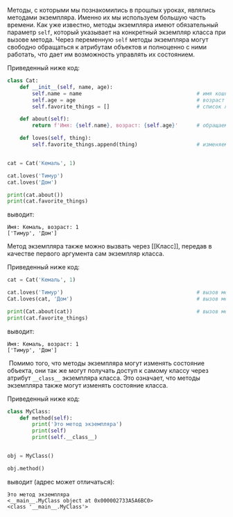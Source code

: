

Методы, с которыми мы познакомились в прошлых уроках, являлись методами экземпляра. Именно их мы используем большую часть времени. Как уже известно, методы экземпляра имеют обязательный параметр `self`, который указывает на конкретный экземпляр класса при вызове метода. Через переменную `self` методы экземпляра могут свободно обращаться к атрибутам объектов и полноценно с ними работать, что дает им возможность управлять их состоянием.

Приведенный ниже код:

```python
class Cat:
    def __init__(self, name, age):
        self.name = name                                     # имя кошки
        self.age = age                                       # возраст кошки
        self.favorite_things = []                            # список любимых вещей кошки

    def about(self):
        return f'Имя: {self.name}, возраст: {self.age}'      # обращаемся к атрибутам объекта

    def loves(self, thing):
        self.favorite_things.append(thing)                   # изменяем значение атрибута объекта


cat = Cat('Кемаль', 1)

cat.loves('Тимур')
cat.loves('Дом')

print(cat.about())
print(cat.favorite_things)
```

выводит:

```no-highlight
Имя: Кемаль, возраст: 1
['Тимур', 'Дом']
```

Метод экземпляра также можно вызвать через [[Класс]], передав в качестве первого аргумента сам экземпляр класса.

Приведенный ниже код:

```python
cat = Cat('Кемаль', 1)

cat.loves('Тимур')                                           # вызов метода через экземпляр
Cat.loves(cat, 'Дом')                                        # вызов метода через класс

print(Cat.about(cat))                                        # вызов метода через класс
print(cat.favorite_things)
```

выводит:

```no-highlight
Имя: Кемаль, возраст: 1
['Тимур', 'Дом']
```

 Помимо того, что методы экземпляра могут изменять состояние объекта, они так же могут получать доступ к самому классу через атрибут `__class__` экземпляра класса. Это означает, что методы экземпляра также могут изменять состояние класса.

Приведенный ниже код:

```python
class MyClass:
    def method(self):
        print('Это метод экземпляра')
        print(self)
        print(self.__class__)


obj = MyClass()

obj.method()
```

выводит (адрес может отличаться):

```no-highlight
Это метод экземпляра
<__main__.MyClass object at 0x000002733A5A6BC0>
<class '__main__.MyClass'>
```